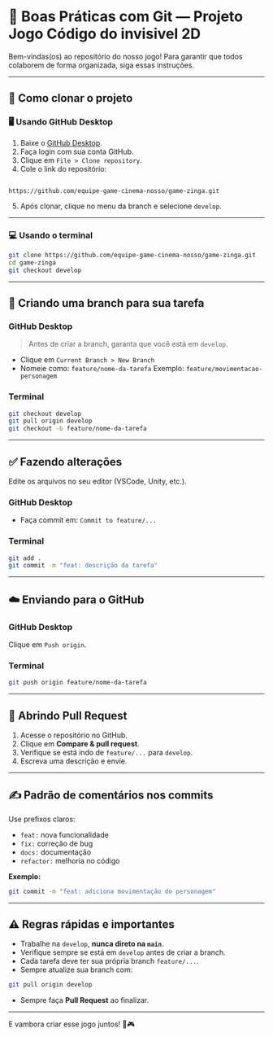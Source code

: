 # 🧠 Boas Práticas com Git — Projeto Jogo Código do invisivel 2D

Bem-vindas(os) ao repositório do nosso jogo! Para garantir que todos colaborem de forma organizada, siga essas instruções. 

---

## 🚀 Como clonar o projeto

### 🖥️ Usando GitHub Desktop

1. Baixe o [GitHub Desktop](https://desktop.github.com/).
2. Faça login com sua conta GitHub.
3. Clique em `File > Clone repository`.
4. Cole o link do repositório:
```

https://github.com/equipe-game-cinema-nosso/game-zinga.git

````
5. Após clonar, clique no menu da branch e selecione `develop`.

---

### 💻 Usando o terminal

```bash
git clone https://github.com/equipe-game-cinema-nosso/game-zinga.git
cd game-zinga
git checkout develop
````

---

## 🧱 Criando uma branch para sua tarefa

### GitHub Desktop

> Antes de criar a branch, garanta que você está em `develop`.

* Clique em `Current Branch > New Branch`
* Nomeie como: `feature/nome-da-tarefa`
  Exemplo: `feature/movimentacao-personagem`

### Terminal

```bash
git checkout develop
git pull origin develop
git checkout -b feature/nome-da-tarefa
```

---

## ✅ Fazendo alterações

Edite os arquivos no seu editor (VSCode, Unity, etc.).

### GitHub Desktop

* Faça commit em: `Commit to feature/...`

### Terminal

```bash
git add .
git commit -m "feat: descrição da tarefa"
```

---

## ☁️ Enviando para o GitHub

### GitHub Desktop

Clique em `Push origin`.

### Terminal

```bash
git push origin feature/nome-da-tarefa
```

---

## 🔁 Abrindo Pull Request

1. Acesse o repositório no GitHub.
2. Clique em **Compare & pull request**.
3. Verifique se está indo de `feature/...` para `develop`.
4. Escreva uma descrição e envie.

---

## ✍️ Padrão de comentários nos commits

Use prefixos claros:

* `feat:` nova funcionalidade
* `fix:` correção de bug
* `docs:` documentação
* `refactor:` melhoria no código

**Exemplo:**

```bash
git commit -m "feat: adiciona movimentação do personagem"
```

---

## ⚠️ Regras rápidas e importantes

* Trabalhe na `develop`, **nunca direto na `main`**.
* Verifique sempre se está em `develop` antes de criar a branch.
* Cada tarefa deve ter sua própria branch `feature/...`.
* Sempre atualize sua branch com:

```bash
git pull origin develop
```

* Sempre faça **Pull Request** ao finalizar.

---

E vambora criar esse jogo juntos! 🚀🎮

```
